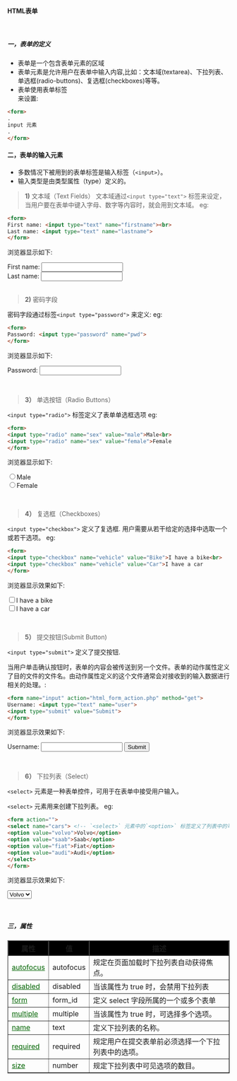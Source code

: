 #### **HTML表单**
<br>

##### **一，表单的定义**

* 表单是一个包含表单元素的区域
* 表单元素是允许用户在表单中输入内容,比如：文本域(textarea)、下拉列表、单选框(radio-buttons)、复选框(checkboxes)等等。
* 表单使用表单标签 <form> 来设置:
```html
<form>
.
input 元素
.
</form>
```

#### **二，表单的输入元素**
* 多数情况下被用到的表单标签是输入标签（`<input>`）。
* 输入类型是由类型属性（type）定义的。

> **1)** 文本域（Text Fields）
文本域通过`<input type="text">` 标签来设定，当用户要在表单中键入字母、数字等内容时，就会用到文本域。
eg:
```html 
<form>
First name: <input type="text" name="firstname"><br>
Last name: <input type="text" name="lastname">
</form>
```
浏览器显示如下:
<form>
First name: <input type="text" name="firstname"><br>
Last name: <input type="text" name="lastname">
</form>
<br>
<br>

> **2)** 密码字段

密码字段通过标签`<input type="password">` 来定义:
eg:
```html
<form>
Password: <input type="password" name="pwd">
</form>
```
浏览器显示如下:
<form>
Password: <input type="password" name="pwd">
</form>
<br>

> **3）** 单选按钮（Radio Buttons）

`<input type="radio">` 标签定义了表单单选框选项
eg:
```html
<form>
<input type="radio" name="sex" value="male">Male<br>
<input type="radio" name="sex" value="female">Female
</form>
```
浏览器显示如下:
<form>
<input type="radio" name="sex" value="male">Male<br>
<input type="radio" name="sex" value="female">Female
</form>
<br>

> **4）** 复选框（Checkboxes）

`<input type="checkbox">` 定义了复选框. 用户需要从若干给定的选择中选取一个或若干选项。
eg:
```html
<form>
<input type="checkbox" name="vehicle" value="Bike">I have a bike<br>
<input type="checkbox" name="vehicle" value="Car">I have a car 
</form>
```
浏览器显示效果如下:
<form>
<input type="checkbox" name="vehicle" value="Bike">I have a bike<br>
<input type="checkbox" name="vehicle" value="Car">I have a car 
</form>
<br>

> **5）** 提交按钮(Submit Button)

`<input type="submit">` 定义了提交按钮.

当用户单击确认按钮时，表单的内容会被传送到另一个文件。表单的动作属性定义了目的文件的文件名。由动作属性定义的这个文件通常会对接收到的输入数据进行相关的处理。:
```html
<form name="input" action="html_form_action.php" method="get">
Username: <input type="text" name="user">
<input type="submit" value="Submit">
</form>
```
浏览器显示效果如下:
<form name="input" action="html_form_action.php" method="get">
Username: <input type="text" name="user">
<input type="submit" value="Submit">
</form>
<br>

> **6）** 下拉列表（Select）

`<select>` 元素是一种表单控件，可用于在表单中接受用户输入。

`<select>` 元素用来创建下拉列表。
eg:
```html
<form action="">
<select name="cars"> <!-- `<select>` 元素中的`<option>` 标签定义了列表中的可用选项。-->
<option value="volvo">Volvo</option>
<option value="saab">Saab</option>
<option value="fiat">Fiat</option>
<option value="audi">Audi</option>
</select>
</form>
```
浏览器显示效果如下:
<form action="">
<select name="cars">
<option value="volvo">Volvo</option>
<option value="saab">Saab</option>
<option value="fiat">Fiat</option>
<option value="audi">Audi</option>
</select>
</form>
<br>

##### **三，属性**

<table border="1">
    <tr>
        <th style="background:black;">属性</th>
        <th style="background:black;">值</th>
        <th style="background:black;">描述</th>
    </tr>
    <tr>
        <td style="text-decoration:underline;color:darkgreen;">autofocus</td>
        <td>autofocus</td>
        <td>规定在页面加载时下拉列表自动获得焦点。</td>
    </tr>
    <tr>
        <td style="text-decoration:underline;color:darkgreen;">disabled</td>
        <td>disabled</td>
        <td>当该属性为 true 时，会禁用下拉列表</td>
    </tr>
    <tr>
        <td style="text-decoration:underline;color:darkgreen;">form</td>
        <td>form_id</td>
        <td>定义 select 字段所属的一个或多个表单</td>
    </tr>
    <tr>
        <td style="text-decoration:underline;color:darkgreen;">multiple</td>
        <td>multiple</td>
        <td>当该属性为 true 时，可选择多个选项。</td>
    </tr>
    <tr>
        <td style="text-decoration:underline;color:darkgreen;">name</td>
        <td>text</td>
        <td>定义下拉列表的名称。</td>
    </tr>
    <tr>
        <td style="text-decoration:underline;color:darkgreen;">required</td>
        <td>required</td>
        <td>规定用户在提交表单前必须选择一个下拉列表中的选项。</td>
    </tr>
    <tr>
        <td style="text-decoration:underline;color:darkgreen;">size</td>
        <td>number</td>
        <td>规定下拉列表中可见选项的数目。</td>
    </tr>                        
</table>